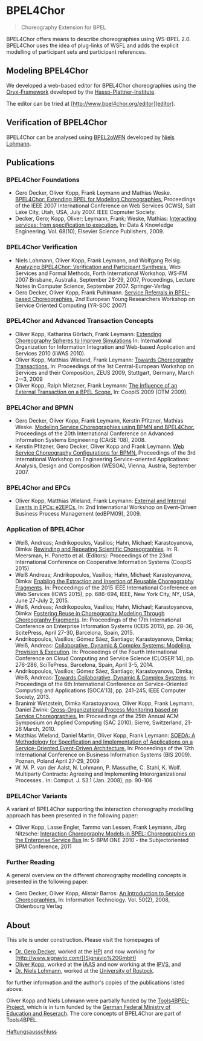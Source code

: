 # BPEL4Chor

> Choreography Extension for BPEL

BPEL4Chor offers means to describe choreographies using WS-BPEL 2.0.
BPEL4Chor uses the idea of plug-links of WSFL and adds the explicit
modelling of participant sets and participant references.

## Modeling BPEL4Chor

We developed a web-based editor for BPEL4Chor choreographies using the
[Oryx-Framework](https://bpt.hpi.uni-potsdam.de/Oryx/) developed by the
[Hasso-Plattner-Institute](http://www.hpi.uni-potsdam.de/).

The editor can be tried at [http://www.bpel4chor.org/editor](editor).

## Verification of BPEL4Chor

BPEL4Chor can be analysed using
[BPEL2oWFN](http://www.gnu.org/software/bpel2owfn/) developed by [Niels
Lohmann](http://www.informatik.uni-rostock.de/~nl).

## Publications

### BPEL4Chor Foundations

-   Gero Decker, Oliver Kopp, Frank Leymann and Mathias Weske.
    [BPEL4Chor: Extending BPEL for Modeling
    Choreographies.](http://www2.informatik.uni-stuttgart.de/cgi-bin/NCSTRL/NCSTRL_view.pl?id=INPROC-2007-16&mod=0&engl=0&inst=IAAS)
    Proceedings of the IEEE 2007 International Conference on Web
    Services (ICWS), Salt Lake City, Utah, USA, July 2007. IEEE Copmuter
    Society.
-   Decker, Gero; Kopp, Oliver; Leymann, Frank; Weske, Mathias:
    [Interacting services: from specification to
    execution.](http://www2.informatik.uni-stuttgart.de/cgi-bin/NCSTRL/NCSTRL_view.pl?id=ART-2009-07&mod=0&engl=0&inst=IAAS)
    In: Data & Knowledge Engineering. Vol. 68(10), Elsevier Science
    Publishers, 2009.

### BPEL4Chor Verification

-   Niels Lohmann, Oliver Kopp, Frank Leymann, and Wolfgang Reisig.
    [Analyzing BPEL4Chor: Verification and Participant
    Synthesis.](http://www2.informatik.uni-stuttgart.de/cgi-bin/NCSTRL/NCSTRL_view.pl?id=INPROC-2007-81&mod=&engl=&inst=AAS)
    Web Services and Formal Methods, Forth International Workshop, WS-FM
    2007 Brisbane, Australia, September 28-29, 2007, Proceedings,
    Lecture Notes in Computer Science, September 2007. Springer-Verlag
-   Gero Decker, Oliver Kopp, Frank Puhlmann. [Service Referrals in
    BPEL-based
    Choreographies.](http://www2.informatik.uni-stuttgart.de/cgi-bin/NCSTRL/NCSTRL_view.pl?id=INPROC-2007-21&mod=&engl=1&inst=AAS)
    2nd European Young Researchers Workshop on Service Oriented
    Computing (YR-SOC 2007)

### BPEL4Chor and Advanced Transaction Concepts

-   Oliver Kopp, Katharina Görlach, Frank Leymann: [Extending
    Choreography Spheres to Improve
    Simulations](http://www2.informatik.uni-stuttgart.de/cgi-bin/NCSTRL/NCSTRL_view.pl?id=INPROC-2010-104&mod=0&engl=0&inst=IAAS)
    In: International Organization for Information Integration and
    Web-based Application and Services 2010 (iiWAS 2010).
-   Oliver Kopp, Matthias Wieland, Frank Leymann: [Towards Choreography
    Transactions.](http://www2.informatik.uni-stuttgart.de/cgi-bin/NCSTRL/NCSTRL_view.pl?id=INPROC-2009-28&mod=0&engl=0&inst=IAAS)
    In: Proceedings of the 1st Central-European Workshop on Services and
    their Composition, ZEUS 2009, Stuttgart, Germany, March 2--3, 2009
-   Oliver Kopp, Ralph Mietzner, Frank Leymann: [The Influence of an
    External Transaction on a BPEL
    Scope.](http://www2.informatik.uni-stuttgart.de/cgi-bin/NCSTRL/NCSTRL_view.pl?id=INPROC-2009-72&mod=0&engl=0&inst=IAAS)
    In: CoopIS 2009 (OTM 2009).

### BPEL4Chor and BPMN

-   Gero Decker, Oliver Kopp, Frank Leymann, Kerstin Pfitzner, Mathias
    Weske. [Modeling Service Choreographies using BPMN and
    BPEL4Chor.](http://www2.informatik.uni-stuttgart.de/cgi-bin/NCSTRL/NCSTRL_view.pl?id=INPROC-2008-12&mod=&engl=&inst=AAS)
    Proceedings of the 20th International Conference on Advanced
    Information Systems Engineering (CAiSE '08), 2008.
-   Kerstin Pfitzner, Gero Decker, Oliver Kopp and Frank Leymann. [Web
    Service Choreography Configurations for
    BPMN.](http://www2.informatik.uni-stuttgart.de/cgi-bin/NCSTRL/NCSTRL_view.pl?id=INPROC-2007-98&mod=&engl=1&inst=AAS)
    Proceedings of the 3rd International Workshop on Engineering
    Service-oriented Applications: Analysis, Design and Composition
    (WESOA), Vienna, Austria, September 2007.

### BPEL4Chor and EPCs

-   Oliver Kopp, Matthias Wieland, Frank Leymann: [External and Internal
    Events in EPCs:
    e2EPCs.](http://www2.informatik.uni-stuttgart.de/cgi-bin/NCSTRL/NCSTRL_view.pl?id=INPROC-2009-67&mod=0&engl=0&inst=IAAS)
    In: 2nd International Workshop on Event-Driven Business Process
    Management (edBPM09), 2009.

### Application of BPEL4Chor

-   Weiß, Andreas; Andrikopoulos, Vasilios; Hahn, Michael;
    Karastoyanova, Dimka: [Rewinding and Repeating Scientific
    Choreographies](http://www2.informatik.uni-stuttgart.de/cgi-bin/NCSTRL/NCSTRL_view.pl?id=INPROC-2015-40&mod=0&engl=0&inst=IAAS).
    In: R. Meersman, H. Panetto et al. (Editors): Proceedings of the
    23nd International Conference on Cooperative Information Systems
    (CoopIS 2015)
-   Weiß Andreas; Andrikopoulos, Vasilios; Hahn, Michael; Karastoyanova,
    Dimka: [Enabling the Extraction and Insertion of Reusable
    Choreography Fragments](http://dx.doi.org/10.1109/ICWS.2015.96). In:
    Proceedings of the 2015 IEEE International Conference on Web
    Services (ICWS 2015), pp. 686-694, IEEE, New York City, NY, USA,
    June 27-July 2, 2015.
-   Weiß, Andreas; Andrikopoulos, Vasilios; Hahn, Michael;
    Karastoyanova, Dimka: [Fostering Reuse in Choreography Modeling
    Through Choreography
    Fragments](http://www2.informatik.uni-stuttgart.de/cgi-bin/NCSTRL/NCSTRL_view.pl?id=INPROC-2015-07&mod=0&engl=0&inst=IAAS).
    In: Proceedings of the 17th International Conference on Enterprise
    Information Systems (ICEIS 2015), pp. 28-36, ScitePress, April
    27-30, Barcelona, Spain, 2015.
-   Andrikopoulos, Vasilios; Gómez Sáez, Santiago; Karastoyanova, Dimka;
    Weiß, Andreas: [Collaborative, Dynamic & Complex Systems: Modeling,
    Provision &
    Execution](http://www2.informatik.uni-stuttgart.de/cgi-bin/NCSTRL/NCSTRL_view.pl?id=INPROC-2014-08&mod=1&engl=0&inst=IAAS).
    In: Proceedings of the Fourth International Conference on Cloud
    Computing and Service Science (CLOSER'14), pp. 276-286, SciTePress,
    Barcelona, Spain, April 3-5, 2014.
-   Andrikopoulos, Vasilios; Gómez Sáez, Santiago; Karastoyanova, Dimka;
    Weiß, Andreas: [Towards Collaborative, Dynamic & Complex
    Systems](http://www2.informatik.uni-stuttgart.de/cgi-bin/NCSTRL/NCSTRL_view.pl?id=INPROC-2013-55&mod=&engl=1&inst=IAAS).
    In: Proceedings of the 6th International Conference on
    Service-Oriented Computing and Applications (SOCA'13), pp. 241-245,
    IEEE Computer Society, 2013.
-   Branimir Wetzstein, Dimka Karastoyanova, Oliver Kopp, Frank Leymann,
    Daniel Zwink: [Cross-Organizational Process Monitoring based on
    Service
    Choreographies.](http://www2.informatik.uni-stuttgart.de/cgi-bin/NCSTRL/NCSTRL_view.pl?id=INPROC-2010-01&mod=0&engl=0&inst=IAAS)
    In: Proceedings of the 25th Annual ACM Symposium on Applied
    Computing (SAC 2010); Sierre, Switzerland, 21-26 March, 2010.
-   Matthias Wieland, Daniel Martin, Oliver Kopp, Frank Leymann: [SOEDA:
    A Methodology for Specification and Implementation of Applications
    on a Service-Oriented Event-Driven
    Architecture.](http://www2.informatik.uni-stuttgart.de/cgi-bin/NCSTRL/NCSTRL_view.pl?id=INPROC-2009-09&mod=0&engl=1&inst=IAAS)
    In: Proceedings of the 12th International Conference on Business
    Information Systems (BIS 2009). Poznan, Poland April 27-29, 2009
-   W. M. P. van der Aalst, N. Lohmann, P. Massuthe, C. Stahl, K. Wolf.
    Multiparty Contracts: Agreeing and Implementing Interorganizational
    Processes.. In: Comput. J. 53.1 (Jan. 2008), pp. 90-106

### BPEL4Chor Variants

A variant of BPEL4Chor supporting the interaction choreography modelling
approach has been presented in the following paper:

-   Oliver Kopp, Lasse Engler, Tammo van Lessen, Frank Leymann, Jörg
    Nitzsche: [Interaction Choreography Models in BPEL: Choreographies
    on the Enterprise Service
    Bus](http://www2.informatik.uni-stuttgart.de/cgi-bin/NCSTRL/NCSTRL_view.pl?id=INPROC-2011-04&mod=0&engl=1&inst=IAAS)
    In: S-BPM ONE 2010 - the Subjectoriented BPM Conference, 2011

### Further Reading

A general overview on the different choreography modelling concepts is
presented in the following paper:

-   Gero Decker, Oliver Kopp, Alistair Barros: [An Introduction to
    Service
    Choreographies.](http://www2.informatik.uni-stuttgart.de/cgi-bin/NCSTRL/NCSTRL_view.pl?id=ART-2008-01&mod=0&engl=1&inst=IAAS)
    In: Information Technology. Vol. 50(2), 2008, Oldenbourg Verlag

## About

This site is under construction. Please visit the homepages of

-   [Dr. Gero
    Decker](http://bpt.hpi.uni-potsdam.de/twiki/bin/view/Public/GeroDecker),
    worked at the [HPI](http://bpt.hpi.uni-potsdam.de/) and now working
    for [http://www.signavio.com/](Signavio%20GmbH)
-   [Oliver Kopp](http://www.iaas.uni-stuttgart.de/mitarbeiter/kopp/),
    worked at the [IAAS](http://www.iaas.uni-stuttgart.de) and now
    working at the
    [IPVS](https://www.ipvs.uni-stuttgart.de/index1.html?__locale=en),
    and
-   [Dr. Niels Lohmann](http://nlohmann.me/), worked at the [University
    of
    Rostock](http://wwwteo.informatik.uni-rostock.de/ls_tpp/index.htm).

for further information and the author's copies of the publications
listed above.

Oliver Kopp and Niels Lohmann were partially funded by the
[Tools4BPEL-Project](http://www2.informatik.hu-berlin.de/top/tools4bpel/),
which is in turn funded by the [German Federal Ministry of Education and
Reserach](http://www.bmbf.de/en/index.php). The core concepts of
BPEL4Chor are part of Tools4BPEL.

[Haftungsausschluss](http://www.disclaimer.de/disclaimer.htm?farbe=FFFFFF/000000/000000/000000)
